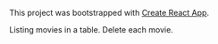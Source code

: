 This project was bootstrapped with [Create React App](https://github.com/facebook/create-react-app).

Listing movies in a table.
Delete each movie.
